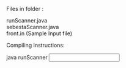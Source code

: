 Files in folder :

runScanner.java           
sebestaScanner.java          
front.in (Sample Input file)


Compiling Instructions:

java runScanner <Input file>
